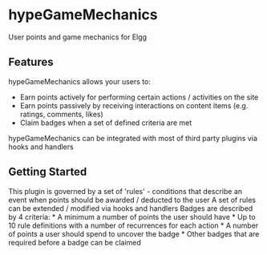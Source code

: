 hypeGameMechanics
=================

User points and game mechanics for Elgg


## Features

hypeGameMechanics allows your users to:
* Earn points actively for performing certain actions / activities on the site
* Earn points passively by receiving interactions on content items (e.g. ratings, comments, likes)
* Claim badges when a set of defined criteria are met

hypeGameMechanics can be integrated with most of third party plugins via hooks and handlers


## Getting Started

This plugin is governed by a set of 'rules' - conditions that describe an event when points should be awarded / deducted to the user
A set of rules can be extended / modified via hooks and handlers
Badges are described by 4 criteria:
	* A minimum a number of points the user should have
	* Up to 10 rule definitions with a number of recurrences for each action
	* A number of points a user should spend to uncover the badge
	* Other badges that are required before a badge can be claimed
